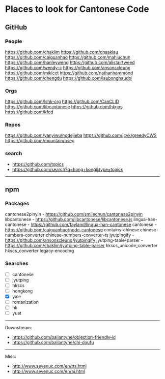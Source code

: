 # Places to look for Cantonese Code

## GitHub

### People
https://github.com/chaklim
https://github.com/chaaklau
https://github.com/caiguanhao
https://github.com/mahiuchun
https://github.com/hanleyweng
https://github.com/alistairtweed
https://github.com/wendy-c
https://github.com/ansonscleung
https://github.com/miklcct
https://github.com/nathanhammond
https://github.com/chengdu
https://github.com/laubonghaudoi

### Orgs
https://github.com/lshk-org
https://github.com/CanCLID
https://github.com/libcantonese
https://github.com/hkgos
https://github.com/kfcd


### Repos
https://github.com/yanyiwu/nodejieba
https://github.com/jcyk/greedyCWS
https://github.com/mountain/nseg

### search
- https://github.com/topics
- https://github.com/search?q=hong+kong&type=topics

***

## npm

### Packages
cantonese2pinyin - https://github.com/smilechun/cantonese2pinyin
libcantonese - https://github.com/libcantonese/libcantonese.js
lingua-han-cantonese - https://github.com/fayland/lingua-han-cantonese
cantonese - https://github.com/caiguanhao/node-cantonese
contains-chinese
chinese-numbers-converter
chinese-numbers-converter-ts
jyutpingify - https://github.com/ansonscleung/jyutpingify
jyutping-table-parser - https://github.com/chaklim/jyutping-table-parser
hkscs_unicode_converter
hkscs_converter
legacy-encoding

### Searches
- [ ] cantonese
- [ ] jyutping
- [ ] hkscs
- [ ] hongkong
- [X] yale
- [ ] romanization
- [ ] hk
- [ ] yuet

***

Downstream:
- https://github.com/ballantyne/objection-friendly-id
- https://github.com/ballantyne/chi-doufu

***

Misc:
- http://www.sevenuc.com/en/tts.html
- http://www.sevenuc.com/en/ai.html
